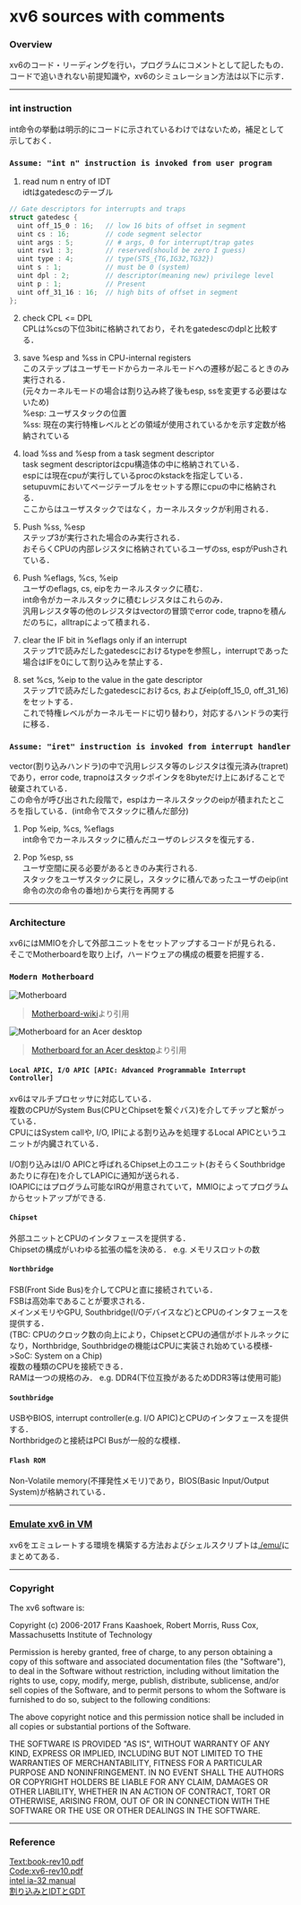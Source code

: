 # xv6 sources with comments

### Overview
xv6のコード・リーディングを行い，プログラムにコメントとして記したもの．  
コードで追いきれない前提知識や，xv6のシミュレーション方法は以下に示す．  

---

### int instruction
int命令の挙動は明示的にコードに示されているわけではないため，補足として示しておく．  

### `Assume: "int n" instruction is invoked from user program`
1. read num n entry of IDT  
idtはgatedescのテーブル  
```c
// Gate descriptors for interrupts and traps
struct gatedesc {
  uint off_15_0 : 16;   // low 16 bits of offset in segment
  uint cs : 16;         // code segment selector
  uint args : 5;        // # args, 0 for interrupt/trap gates
  uint rsv1 : 3;        // reserved(should be zero I guess)
  uint type : 4;        // type(STS_{TG,IG32,TG32})
  uint s : 1;           // must be 0 (system)
  uint dpl : 2;         // descriptor(meaning new) privilege level
  uint p : 1;           // Present
  uint off_31_16 : 16;  // high bits of offset in segment
};
```

2. check CPL <= DPL  
CPLは%csの下位3bitに格納されており，それをgatedescのdplと比較する．  

3. save %esp and %ss in CPU-internal registers  
このステップはユーザモードからカーネルモードへの遷移が起こるときのみ実行される．  
(元々カーネルモードの場合は割り込み終了後もesp, ssを変更する必要はないため)  
%esp: ユーザスタックの位置  
%ss: 現在の実行特権レベルとどの領域が使用されているかを示す定数が格納されている  

4. load %ss and %esp from a task segment descriptor  
task segment descriptorはcpu構造体の中に格納されている．  
espには現在cpuが実行しているprocのkstackを指定している．  
setupuvmにおいてページテーブルをセットする際にcpuの中に格納される．  
ここからはユーザスタックではなく，カーネルスタックが利用される．  

5. Push %ss, %esp  
ステップ3が実行された場合のみ実行される．  
おそらくCPUの内部レジスタに格納されているユーザのss, espがPushされている．  

6. Push %eflags, %cs, %eip  
ユーザのeflags, cs, eipをカーネルスタックに積む．  
int命令がカーネルスタックに積むレジスタはこれらのみ．  
汎用レジスタ等の他のレジスタはvectorの冒頭でerror code, trapnoを積んだのちに，alltrapによって積まれる．  

7. clear the IF bit in %eflags only if an interrupt  
ステップ1で読みだしたgatedescにおけるtypeを参照し，interruptであった場合はIFを0にして割り込みを禁止する．  

8. set %cs, %eip to the value in the gate descriptor  
ステップ1で読みだしたgatedescにおけるcs, およびeip(off\_15\_0, off\_31\_16)をセットする．  
これで特権レベルがカーネルモードに切り替わり，対応するハンドラの実行に移る．  


### `Assume: "iret" instruction is invoked from interrupt handler`
vector(割り込みハンドラ)の中で汎用レジスタ等のレジスタは復元済み(trapret)であり，error code, trapnoはスタックポインタを8byteだけ上にあげることで破棄されている．  
この命令が呼び出された段階で，espはカーネルスタックのeipが積まれたところを指している．(int命令でスタックに積んだ部分)  

1. Pop %eip, %cs, %eflags  
int命令でカーネルスタックに積んだユーザのレジスタを復元する．  

2. Pop %esp, ss  
ユーザ空間に戻る必要があるときのみ実行される.  
スタックをユーザスタックに戻し，スタックに積んであったユーザのeip(int命令の次の命令の番地)から実行を再開する  

---

### Architecture
xv6にはMMIOを介して外部ユニットをセットアップするコードが見られる．  
そこでMotherboardを取り上げ，ハードウェアの構成の概要を把握する．  

### `Modern Motherboard`
![Motherboard](./img/Motherboard_diagram.png "Motherboard")
> [Motherboard-wiki](https://en.wikipedia.org/wiki/Motherboard "Motherboard")より引用  

![Motherboard for an Acer desktop](./img/1575px-Acer_E360_Socket_939_motherboard_by_Foxconn.png "Motherboard for an Acer desktop")
> [Motherboard for an Acer desktop](./img/1575px-Acer_E360_Socket_939_motherboard_by_Foxconn.png "Motherboard for an Acer desktop")より引用

#### `Local APIC, I/O APIC [APIC: Advanced Programmable Interrupt Controller]`
xv6はマルチプロセッサに対応している．  
複数のCPUがSystem Bus(CPUとChipsetを繋ぐバス)を介してチップと繋がっている．  
CPUにはSystem callや, I/O, IPIによる割り込みを処理するLocal APICというユニットが内臓されている．  
<br>
I/O割り込みはI/O APICと呼ばれるChipset上のユニット(おそらくSouthbridgeあたりに存在)を介してLAPICに通知が送られる．  
IOAPICにはプログラム可能なIRQが用意されていて，MMIOによってプログラムからセットアップができる.  

#### `Chipset`
外部ユニットとCPUのインタフェースを提供する．  
Chipsetの構成がいわゆる拡張の幅を決める．	e.g. メモリスロットの数  

#### `Northbridge`
FSB(Front Side Bus)を介してCPUと直に接続されている．  
FSBは高効率であることが要求される．  
メインメモリやGPU, Southbridge(I/Oデバイスなど)とCPUのインタフェースを提供する．  
(TBC: CPUのクロック数の向上により，ChipsetとCPUの通信がボトルネックになり，Northbridge, Southbridgeの機能はCPUに実装され始めている模様->SoC: System on a Chip)  
複数の種類のCPUを接続できる．  
RAMは一つの規格のみ．	e.g. DDR4(下位互換があるためDDR3等は使用可能)  

#### `Southbridge`
USBやBIOS, interrupt controller(e.g. I/O APIC)とCPUのインタフェースを提供する．  
Northbridgeのと接続はPCI Busが一般的な模様．  

#### `Flash ROM`
Non-Volatile memory(不揮発性メモリ)であり，BIOS(Basic Input/Output System)が格納されている．  

---

### [Emulate xv6 in VM](./emu/ "Emulate xv6 in VM")
xv6をエミュレートする環境を構築する方法およびシェルスクリプトは[./emu/](./emu/ "./emu/")にまとめてある．  

---

### Copyright
The xv6 software is:

Copyright (c) 2006-2017 Frans Kaashoek, Robert Morris, Russ Cox,
                        Massachusetts Institute of Technology

Permission is hereby granted, free of charge, to any person obtaining
a copy of this software and associated documentation files (the
"Software"), to deal in the Software without restriction, including
without limitation the rights to use, copy, modify, merge, publish,
distribute, sublicense, and/or sell copies of the Software, and to
permit persons to whom the Software is furnished to do so, subject to
the following conditions:

The above copyright notice and this permission notice shall be
included in all copies or substantial portions of the Software.

THE SOFTWARE IS PROVIDED "AS IS", WITHOUT WARRANTY OF ANY KIND,
EXPRESS OR IMPLIED, INCLUDING BUT NOT LIMITED TO THE WARRANTIES OF
MERCHANTABILITY, FITNESS FOR A PARTICULAR PURPOSE AND
NONINFRINGEMENT. IN NO EVENT SHALL THE AUTHORS OR COPYRIGHT HOLDERS BE
LIABLE FOR ANY CLAIM, DAMAGES OR OTHER LIABILITY, WHETHER IN AN ACTION
OF CONTRACT, TORT OR OTHERWISE, ARISING FROM, OUT OF OR IN CONNECTION
WITH THE SOFTWARE OR THE USE OR OTHER DEALINGS IN THE SOFTWARE.

---

### Reference
[Text:book-rev10.pdf](https://pdos.csail.mit.edu/6.828/2017/xv6/book-rev10.pdf "book-rev10.pdf")  
[Code:xv6-rev10.pdf](https://pdos.csail.mit.edu/6.828/2017/xv6/xv6-rev10.pdf "xv6-rev10.pdf")  
[intel ia-32 manual](https://software.intel.com/en-us/articles/intel-sdm "intel ia-32 manual")  
[割り込みとIDTとGDT](http://softwaretechnique.jp/OS_Development/kernel_development02.html "割り込みとIDTとGDT")
